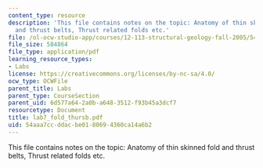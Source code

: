 ```yaml
---
content_type: resource
description: 'This file contains notes on the topic: Anatomy of thin skinned fold
  and thrust belts, Thrust related folds etc.'
file: /ol-ocw-studio-app/courses/12-113-structural-geology-fall-2005/54aaa7ccddacbe0180694360ca14a6b2_lab7_fold_thursb.pdf
file_size: 584864
file_type: application/pdf
learning_resource_types:
- Labs
license: https://creativecommons.org/licenses/by-nc-sa/4.0/
ocw_type: OCWFile
parent_title: Labs
parent_type: CourseSection
parent_uid: 6d577a64-2a0b-a648-3512-f93b45a3dcf7
resourcetype: Document
title: lab7_fold_thursb.pdf
uid: 54aaa7cc-ddac-be01-8069-4360ca14a6b2
---
```

This file contains notes on the topic: Anatomy of thin skinned fold and thrust belts, Thrust related folds etc.